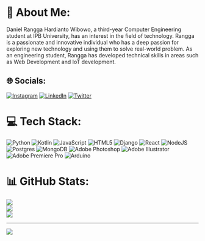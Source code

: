 # 💫 About Me:
Daniel Rangga Hardianto Wibowo, a third-year Computer Engineering student at IPB University, has an interest in the field of technology. Rangga is a passionate and innovative individual who has a deep passion for exploring new technology and using them to solve real-world problem. As an engineering student, Rangga has developed technical skills in areas such as Web Development and IoT development.


## 🌐 Socials:
[![Instagram](https://img.shields.io/badge/Instagram-%23E4405F.svg?logo=Instagram&logoColor=white)](https://instagram.com/aadvxe) [![LinkedIn](https://img.shields.io/badge/LinkedIn-%230077B5.svg?logo=linkedin&logoColor=white)](https://linkedin.com/in/danielranggahardianto) [![Twitter](https://img.shields.io/badge/Twitter-%231DA1F2.svg?logo=Twitter&logoColor=white)](https://twitter.com/aadvxe) 

# 💻 Tech Stack:
![Python](https://img.shields.io/badge/python-3670A0?style=for-the-badge&logo=python&logoColor=ffdd54) ![Kotlin](https://img.shields.io/badge/kotlin-%230095D5.svg?style=for-the-badge&logo=kotlin&logoColor=white) ![JavaScript](https://img.shields.io/badge/javascript-%23323330.svg?style=for-the-badge&logo=javascript&logoColor=%23F7DF1E) ![HTML5](https://img.shields.io/badge/html5-%23E34F26.svg?style=for-the-badge&logo=html5&logoColor=white) ![Django](https://img.shields.io/badge/django-%23092E20.svg?style=for-the-badge&logo=django&logoColor=white) ![React](https://img.shields.io/badge/react-%2320232a.svg?style=for-the-badge&logo=react&logoColor=%2361DAFB) ![NodeJS](https://img.shields.io/badge/node.js-6DA55F?style=for-the-badge&logo=node.js&logoColor=white) ![Postgres](https://img.shields.io/badge/postgres-%23316192.svg?style=for-the-badge&logo=postgresql&logoColor=white) ![MongoDB](https://img.shields.io/badge/MongoDB-%234ea94b.svg?style=for-the-badge&logo=mongodb&logoColor=white) ![Adobe Photoshop](https://img.shields.io/badge/adobephotoshop-%2331A8FF.svg?style=for-the-badge&logo=adobephotoshop&logoColor=white) ![Adobe Illustrator](https://img.shields.io/badge/adobeillustrator-%23FF9A00.svg?style=for-the-badge&logo=adobeillustrator&logoColor=white) ![Adobe Premiere Pro](https://img.shields.io/badge/Adobe%20Premiere%20Pro-9999FF.svg?style=for-the-badge&logo=Adobe%20Premiere%20Pro&logoColor=white) ![Arduino](https://img.shields.io/badge/-Arduino-00979D?style=for-the-badge&logo=Arduino&logoColor=white)
# 📊 GitHub Stats:
![](https://github-readme-stats.vercel.app/api?username=aadvxe&theme=city_light&hide_border=false&include_all_commits=false&count_private=false)<br/>
![](https://github-readme-streak-stats.herokuapp.com/?user=aadvxe&theme=city_light&hide_border=false)<br/>
![](https://github-readme-stats.vercel.app/api/top-langs/?username=aadvxe&theme=city_light&hide_border=false&include_all_commits=false&count_private=false&layout=compact)

---
[![](https://visitcount.itsvg.in/api?id=aadvxe&icon=0&color=1)](https://visitcount.itsvg.in)
